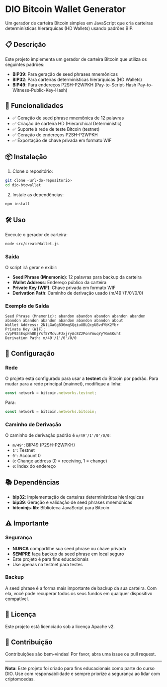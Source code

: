 # DIO Bitcoin Wallet Generator

Um gerador de carteira Bitcoin simples em JavaScript que cria carteiras determinísticas hierárquicas (HD Wallets) usando padrões BIP.

## 📋 Descrição

Este projeto implementa um gerador de carteira Bitcoin que utiliza os seguintes padrões:
- **BIP39**: Para geração de seed phrases mnemônicas
- **BIP32**: Para carteiras determinísticas hierárquicas (HD Wallets)
- **BIP49**: Para endereços P2SH-P2WPKH (Pay-to-Script-Hash Pay-to-Witness-Public-Key-Hash)

## 🚀 Funcionalidades

- ✅ Geração de seed phrase mnemônica de 12 palavras
- ✅ Criação de carteira HD (Hierarchical Deterministic)
- ✅ Suporte à rede de teste Bitcoin (testnet)
- ✅ Geração de endereços P2SH-P2WPKH
- ✅ Exportação de chave privada em formato WIF

## 📦 Instalação

1. Clone o repositório:
```bash
git clone <url-do-repositorio>
cd dio-btcwallet
```

2. Instale as dependências:
```bash
npm install
```

## 🛠️ Uso

Execute o gerador de carteira:

```bash
node src/createWallet.js
```

### Saída

O script irá gerar e exibir:

- **Seed Phrase (Mnemonic)**: 12 palavras para backup da carteira
- **Wallet Address**: Endereço público da carteira
- **Private Key (WIF)**: Chave privada em formato WIF
- **Derivation Path**: Caminho de derivação usado (m/49'/1'/0'/0/0)

### Exemplo de Saída

```
Seed Phrase (Mnemonic): abandon abandon abandon abandon abandon abandon abandon abandon abandon abandon abandon about
Wallet Address: 2N1LGaGg836mqSQqiuUBLQcyUBvdYbK2Ybr
Private Key (WIF): cVpF924EspNh8KjYsf5YMcvuFJxjryAc8Z2PonYmuqYyYGmSKuht
Derivation Path: m/49'/1'/0'/0/0
```

## 🔧 Configuração

### Rede

O projeto está configurado para usar a **testnet** do Bitcoin por padrão. Para mudar para a rede principal (mainnet), modifique a linha:

```javascript
const network = bitcoin.networks.testnet;
```

Para:

```javascript
const network = bitcoin.networks.bitcoin;
```

### Caminho de Derivação

O caminho de derivação padrão é `m/49'/1'/0'/0/0`:
- `m/49'`: BIP49 (P2SH-P2WPKH)
- `1'`: Testnet
- `0'`: Account 0
- `0`: Change address (0 = receiving, 1 = change)
- `0`: Index do endereço

## 📚 Dependências

- **bip32**: Implementação de carteiras determinísticas hierárquicas
- **bip39**: Geração e validação de seed phrases mnemônicas
- **bitcoinjs-lib**: Biblioteca JavaScript para Bitcoin

## ⚠️ Importante

### Segurança

- **NUNCA** compartilhe sua seed phrase ou chave privada
- **SEMPRE** faça backup da seed phrase em local seguro
- Este projeto é para fins educacionais
- Use apenas na testnet para testes

### Backup

A seed phrase é a forma mais importante de backup da sua carteira. Com ela, você pode recuperar todos os seus fundos em qualquer dispositivo compatível.


## 📄 Licença

Este projeto está licenciado sob a licença Apache v2.

## 🤝 Contribuição

Contribuições são bem-vindas! Por favor, abra uma issue ou pull request.


---

**Nota**: Este projeto foi criado para fins educacionais como parte do curso DIO. Use com responsabilidade e sempre priorize a segurança ao lidar com criptomoedas.
